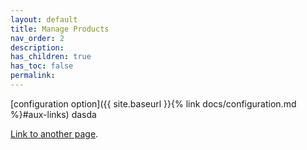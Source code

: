 ```yaml
---
layout: default
title: Manage Products
nav_order: 2
description:
has_children: true
has_toc: false
permalink:
---
```


[configuration option]({{ site.baseurl }}{% link docs/configuration.md %}#aux-links)
dasda

[Link to another page](another-page).
